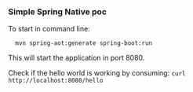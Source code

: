 ### Simple Spring Native poc

To start in command line:
```shell
  mvn spring-aot:generate spring-boot:run
```

This will start the application in port 8080.

Check if the hello world is working by consuming:
`curl http://localhost:8080/hello`